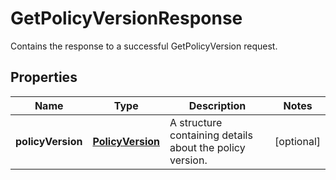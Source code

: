 

# GetPolicyVersionResponse

Contains the response to a successful <a>GetPolicyVersion</a> request. 

## Properties

| Name | Type | Description | Notes |
|------------ | ------------- | ------------- | -------------|
|**policyVersion** | [**PolicyVersion**](PolicyVersion.md) | A structure containing details about the policy version. |  [optional] |



